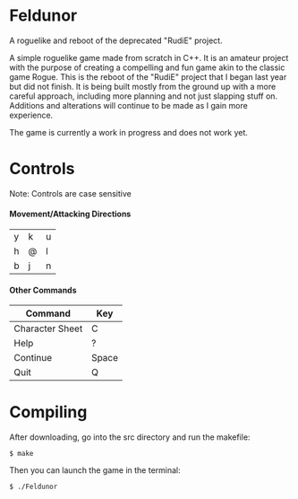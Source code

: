 # Feldunor
A roguelike and reboot of the deprecated "RudiE" project.

A simple roguelike game made from scratch in C++. It is an amateur project with the purpose of creating a compelling and fun game akin to the classic game Rogue. This is the reboot of the "RudiE" project that I began last year but did not finish. It is being built mostly from the ground up with a more careful approach, including more planning and not just slapping stuff on. Additions and alterations will continue to be made as I gain more experience.

The game is currently a work in progress and does not work yet.

# Controls  
Note: Controls are case sensitive

#### Movement/Attacking Directions
| | | |
| --- | --- | --- |
| y | k | u |
| h | @ | l |
| b | j | n |

#### Other Commands
| Command         | Key   |
|-----------------|-------|
| Character Sheet | C     |
| Help            | ?     |
| Continue        | Space |
| Quit            | Q     |


# Compiling

After downloading, go into the src directory and run the makefile:

    $ make

Then you can launch the game in the terminal:

    $ ./Feldunor
